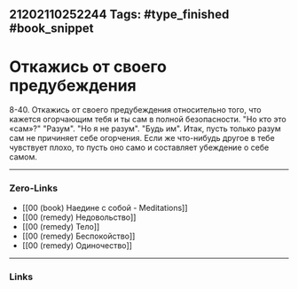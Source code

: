 21202110252244
Tags: #type_finished #book_snippet 
---
# Откажись от своего предубеждения

 8-40. Откажись от своего предубеждения относительно того, что кажется огорчающим тебя  и ты сам в полной безопасности. "Но кто это «сам»?"  "Разум".  "Но я не разум".  "Будь им".  Итак, пусть только разум сам не причиняет себе огорчения. Если же что-нибудь другое в тебе чувствует плохо, то пусть оно само и составляет убеждение о себе самом. 

---
### Zero-Links
 - [[00 (book) Наедине с собой - Meditations]]
 - [[00 (remedy) Недовольство]]
 - [[00 (remedy) Тело]]
 - [[00 (remedy) Беспокойство]]
 - [[00 (remedy) Одиночество]]
---
### Links
